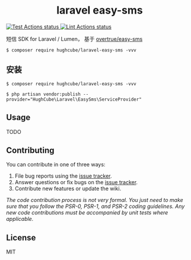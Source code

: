 <h1 align="center"> laravel easy-sms </h1>

<p>
    <a href="https://github.com/hughcube-php/laravel-easy-sms/actions?query=workflow%3ATest">
        <img src="https://github.com/hughcube-php/laravel-easy-sms/workflows/Test/badge.svg" alt="Test Actions status">
    </a>
    <a href="https://github.com/hughcube-php/laravel-easy-sms/actions?query=workflow%3ALint">
        <img src="https://github.com/hughcube-php/laravel-easy-sms/workflows/Lint/badge.svg" alt="Lint Actions status">
    </a>
</p>


短信 SDK for Laravel / Lumen， 基于 [overtrue/easy-sms](https://github.com/overtrue/easy-sms)

```shell
$ composer require hughcube/laravel-easy-sms -vvv
```

## 安装

```shell
$ composer require hughcube/laravel-easy-sms -vvv

$ php artisan vendor:publish --provider="HughCube\Laravel\EasySms\ServiceProvider"
```

## Usage

TODO

## Contributing

You can contribute in one of three ways:

1. File bug reports using the [issue tracker](https://github.com/hughcube-php/package/issues).
2. Answer questions or fix bugs on the [issue tracker](https://github.com/hughcube-php/package/issues).
3. Contribute new features or update the wiki.

_The code contribution process is not very formal. You just need to make sure that you follow the PSR-0, PSR-1, and PSR-2 coding guidelines. Any new code contributions must be accompanied by unit tests where applicable._

## License

MIT